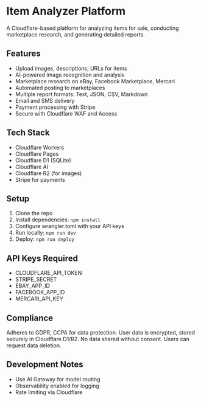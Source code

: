 # Item Analyzer Platform

A Cloudflare-based platform for analyzing items for sale, conducting marketplace research, and generating detailed reports.

## Features

- Upload images, descriptions, URLs for items
- AI-powered image recognition and analysis
- Marketplace research on eBay, Facebook Marketplace, Mercari
- Automated posting to marketplaces
- Multiple report formats: Text, JSON, CSV, Markdown
- Email and SMS delivery
- Payment processing with Stripe
- Secure with Cloudflare WAF and Access

## Tech Stack

- Cloudflare Workers
- Cloudflare Pages
- Cloudflare D1 (SQLite)
- Cloudflare AI
- Cloudflare R2 (for images)
- Stripe for payments

## Setup

1. Clone the repo
2. Install dependencies: `npm install`
3. Configure wrangler.toml with your API keys
4. Run locally: `npm run dev`
5. Deploy: `npm run deploy`

## API Keys Required

- CLOUDFLARE_API_TOKEN
- STRIPE_SECRET
- EBAY_APP_ID
- FACEBOOK_APP_ID
- MERCARI_API_KEY

## Compliance

Adheres to GDPR, CCPA for data protection. User data is encrypted, stored securely in Cloudflare D1/R2. No data shared without consent. Users can request data deletion.

## Development Notes

- Use AI Gateway for model routing
- Observability enabled for logging
- Rate limiting via Cloudflare